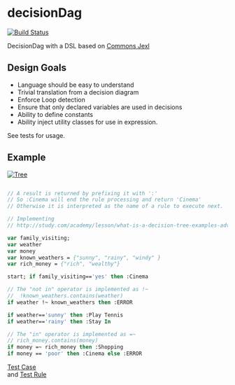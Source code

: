 # decisionDag
[![Build Status](https://travis-ci.org/mandarjog/decisionDag.svg?branch=master)](https://travis-ci.org/mandarjog/decisionDag)

DecisionDag with a DSL based on [Commons Jexl](http://commons.apache.org/proper/commons-jexl/reference/syntax.html)


## Design Goals
- Language should be easy to understand 
- Trivial translation from a decision diagram
- Enforce Loop detection
- Ensure that only declared variables are used in decisions
- Ability to define constants
- Ability inject utility classes for use in expression.

See tests for usage.

## Example


[![Tree](http://study.com/cimages/multimages/16/decision_tree.gif)](http://study.com/academy/lesson/what-is-a-decision-tree-examples-advantages-role-in-management.html)
```pascal

// A result is returned by prefixing it with ':'
// So :Cinema will end the rule processing and return 'Cinema'
// Otherwise it is interpreted as the name of a rule to execute next.

// Implementing 
// http://study.com/academy/lesson/what-is-a-decision-tree-examples-advantages-role-in-management.html

var family_visiting;
var weather
var money
var known_weathers = {"sunny", "rainy", "windy" }
var rich_money = {"rich", "wealthy"}

start; if family_visiting=='yes' then :Cinema

// The "not in" operator is implemented as !~
//  !known_weathers.contains(weather)
if weather !~ known_weathers then :ERROR

if weather=='sunny' then :Play Tennis
if weather=='rainy' then :Stay In

// The "in" operator is implemented as =~
// rich_money.contains(money) 
if money =~ rich_money then :Shopping
if money == 'poor' then :Cinema else :ERROR

```

[Test Case](https://github.com/mandarjog/decisionDag/blob/master/src/test/groovy/com/mjog/dagrule/RealTest.groovy)   
and [Test Rule](https://github.com/mandarjog/decisionDag/blob/master/src/test/resources/com/mjog/dagrule/WeatherRules.pas)
